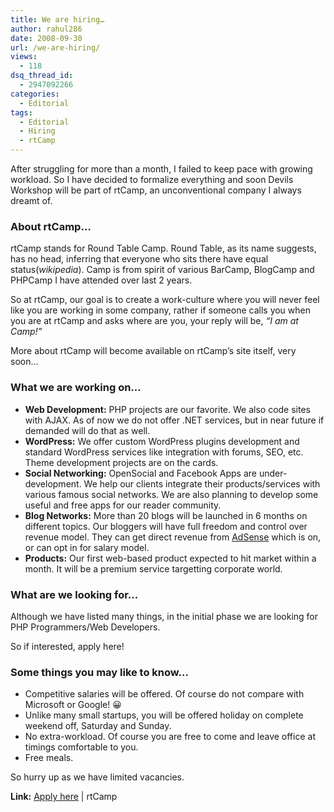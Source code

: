 ```yaml
---
title: We are hiring…
author: rahul286
date: 2008-09-30
url: /we-are-hiring/
views:
  - 118
dsq_thread_id:
  - 2947092266
categories:
  - Editorial
tags:
  - Editorial
  - Hiring
  - rtCamp
---
```

After struggling for more than a month, I failed to keep pace with growing workload. So I have decided to formalize everything and soon Devils Workshop will be part of rtCamp, an unconventional company I always dreamt of.

### About rtCamp…

rtCamp stands for Round Table Camp. Round Table, as its name suggests, has no head, inferring that everyone who sits there have equal status(*wikipedia*). Camp is from spirit of various BarCamp, BlogCamp and PHPCamp I have attended over last 2 years.

So at rtCamp, our goal is to create a work-culture where you will never feel like you are working in some company, rather if someone calls you when you are at rtCamp and asks where are you, your reply will be, *“I am at Camp!”*

More about rtCamp will become available on rtCamp’s site itself, very soon&#8230;

### What we are working on…

  * **Web Development:** PHP projects are our favorite. We also code sites with AJAX. As of now we do not offer .NET services, but in near future if demanded will do that as well.
  * **WordPress:** We offer custom WordPress plugins development and standard WordPress services like integration with forums, SEO, etc. Theme development projects are on the cards.
  * **Social Networking:** OpenSocial and Facebook Apps are under-development. We help our clients integrate their products/services with various famous social networks. We are also planning to develop some useful and free apps for our reader community.
  * **Blog Networks:** More than 20 blogs will be launched in 6 months on different topics. Our bloggers will have full freedom and control over revenue model. They can get direct revenue from [AdSense][1] which is on, or can opt in for salary model.
  * **Products:** Our first web-based product expected to hit market within a month. It will be a premium service targetting corporate world.

### What are we looking for…

Although we have listed many things, in the initial phase we are looking for PHP Programmers/Web Developers. 

So if interested, apply here!

### Some things you may like to know…

  * Competitive salaries will be offered. Of course do not compare with Microsoft or Google! 😀
  * Unlike many small startups, you will be offered holiday on complete weekend off, Saturday and Sunday.
  * No extra-workload. Of course you are free to come and leave office at timings comfortable to you.
  * Free meals.

So hurry up as we have limited vacancies. 

**Link:** <a href="http://rtcamp.com/we-are-hiring.html" onclick="_gaq.push(['_trackEvent', 'outbound-article', 'http://rtcamp.com/we-are-hiring.html', 'Apply here']);" >Apply here</a> | rtCamp

 [1]: http://devilsworkshop.org/join-dw/
